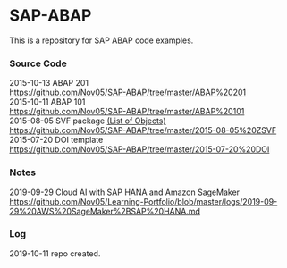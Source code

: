# SAP-ABAP
This is a repository for SAP ABAP code examples.

### Source Code 

2015-10-13 ABAP 201   
https://github.com/Nov05/SAP-ABAP/tree/master/ABAP%20201    
2015-10-11 ABAP 101    
https://github.com/Nov05/SAP-ABAP/tree/master/ABAP%20101       
2015-08-05 SVF package [(List of Objects)](http://htmlpreview.github.io/?https://github.com/Nov05/SAP-ABAP/blob/master/2015-08-05%20ZSVF/source%20code/Package%20SVF%20Object%20List.htm)           
https://github.com/Nov05/SAP-ABAP/tree/master/2015-08-05%20ZSVF   
2015-07-20 DOI template   
https://github.com/Nov05/SAP-ABAP/tree/master/2015-07-20%20DOI   

### Notes   

2019-09-29 Cloud AI with SAP HANA and Amazon SageMaker    
https://github.com/Nov05/Learning-Portfolio/blob/master/logs/2019-09-29%20AWS%20SageMaker%2BSAP%20HANA.md

### Log

2019-10-11 repo created.
